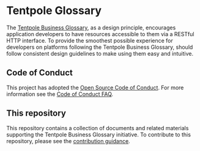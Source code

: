 # Tentpole Glossary
The [Tentpole Business Glossary](glossary.md), as a design principle, encourages application developers to have 
resources accessible to them via a RESTful HTTP interface. To provide the smoothest possible experience for developers on 
platforms following the Tentpole Business Glossary, should follow consistent design guidelines to make using them easy and intuitive.

## Code of Conduct
This project has adopted the [Open Source Code of Conduct](https://opensource.microsoft.com/codeofconduct/). 
For more information see the [Code of Conduct FAQ](https://opensource.microsoft.com/codeofconduct/faq/).

## This repository
This repository contains a collection of documents and related materials supporting the Tentpole Business Glossary initiative. 
To contribute to this repository, please see the [contribution guidance][contribution-guidance].

[contribution-guidance]: contributing.md